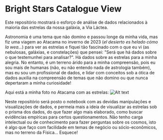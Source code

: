 # Bright Stars Catalogue View

Este repositório mostrará o esforço de análise de dados relacionados à maioria das estrelas da nossa galáxia, a Via Láctea. 

Astronomia é uma tema que não domino e passou longe da minha vida, mas fiz uma viagem ao Atacama no inverno de 2023 (_el desierto es helado cómo la wea..._) para ver as estrelas e fiquei tão fascinado com o que eu vi (as nebulosas, galáxias, e constelações) que pensei: "Será que há dados sobre o que testemunhei para analisar?". Há dados sobre as estrelas para a minha alegria. No entanto, é um terreno árido para a minha compreensão, pois eu sou mais de humanas (não, eu não entendo nada de astrologia também), mas eu sou um profissional de dados, e lidar com conceitos sob a ótica de dados auxilia na compreensão de temas que não domino ou que nunca depertaram a minha curiosidade!

Aqui está a minha foto no Atacama com as estrelas: 
![Alt text](Jimmy.png)

Neste repositório será posto o notebook com as devidas manipulações e visualizações de dados, e permeia mais a ideia de visualizar as estrelas sob o prisma dos dados, do que fazer algo mais elaborado, como buscar evidências empíricas para certos questionamentos. Não tenho carga intelectual ou de conhecimento para fazer perguntas sobre os cosmos, isto é algo que faço com facilidade em temas de negócio ou sócio-econômicos, mas no terreno da Física... Esquece!